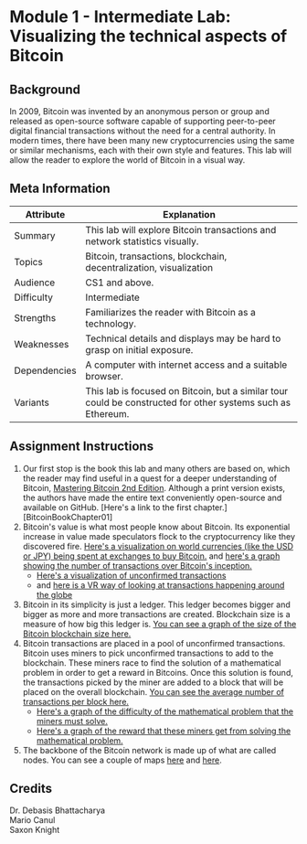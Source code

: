 # Module 1 - Intermediate Lab: Visualizing the technical aspects of Bitcoin
## Background
In 2009, Bitcoin was invented by an anonymous person or group and released as open-source software capable of supporting peer-to-peer digital financial transactions without the need for a central authority. In modern times, there have been many new cryptocurrencies using the same or similar mechanisms, each with their own style and features. This lab will allow the reader to explore the world of Bitcoin in a visual way. 

## Meta Information

| Attribute | Explanation |
| - | - |
| Summary | This lab will explore Bitcoin transactions and network statistics visually.|
| Topics | Bitcoin, transactions, blockchain, decentralization, visualization |
| Audience | CS1 and above. |
| Difficulty | Intermediate |
| Strengths | Familiarizes the reader with Bitcoin as a technology. |
| Weaknesses | Technical details and displays may be hard to grasp on initial exposure. |
| Dependencies | A computer with internet access and a suitable browser. |
| Variants | This lab is focused on Bitcoin, but a similar tour could be constructed for other systems such as Ethereum. |

## Assignment Instructions
1. Our first stop is the book this lab and many others are based on, which the reader may find useful in a quest for a deeper understanding of Bitcoin, [Mastering Bitcoin 2nd Edition][BitcoinBook]. Although a print version exists, the authors have made the entire text conveniently open-source and available on GitHub. [Here's a link to the first chapter.][BitcoinBookChapter01]
2. Bitcoin's value is what most people know about Bitcoin. Its exponential increase in value made speculators flock to the cryptocurrency like they discovered fire. [Here's a visualization on world currencies (like the USD or JPY) being spent at exchanges to buy Bitcoin.][FiatLeak] and [here's a graph showing the number of transactions over Bitcoin's inception.][BTransacsAll]
	* [Here's a visualization of unconfirmed transactions][VisualUTransacs]
	* and [here is a VR way of looking at transactions happening around the globe][BitcoinVR]
3. Bitcoin in its simplicity is just a ledger. This ledger becomes bigger and bigger as more and more transactions are created. Blockchain size is a measure of how big this ledger is. [You can see a graph of the size of the Bitcoin blockchain size here.][BlockchainSize]
4. Bitcoin transactions are placed in a pool of unconfirmed transactions. Bitcoin uses miners to pick unconfirmed transactions to add to the blockchain. These miners race to find the solution of a mathematical problem in order to get a reward in Bitcoins. Once this solution is found, the transactions picked by the miner are added to a block that will be placed on the overall blockchain. [You can see the average number of transactions per block here.][AvgTransacsBlock]
	* [Here's a graph of the difficulty of the mathematical problem that the miners must solve.][Bdifficulty]
	* [Here's a graph of the reward that these miners get from solving the mathematical problem.][Breward]
5. The backbone of the Bitcoin network is made up of what are called nodes. You can see a couple of maps [here][BnodesLive] and [here][BnodesMap].

## Credits
Dr. Debasis Bhattacharya  
Mario Canul  
Saxon Knight  

[BitcoinBook]: https://github.com/bitcoinbook/bitcoinbook
[VisualUTransacs]: https://dailyblockchain.github.io
[BnodesLive]: https://bitnodes.earn.com/nodes/live-map/
[BnodesMap]: https://bitnodes.earn.com/nodes/network-map/
[FiatLeak]: https://fiatleak.com 
[BitcoinVR]: https://bitcoin-vr.github.io
[BTransacsAll]: https://www.blockchain.com/charts/n-transactions?timespan=all
[BlockchainSize]: https://www.blockchain.com/charts/blocks-size?timespan=all
[AvgTransacsBlock]: https://www.blockchain.com/charts/n-transactions-per-block
[Bdifficulty]: https://www.blockchain.com/charts/difficulty?timespan=all
[Breward]: https://www.blockchain.com/charts/miners-revenue?timespan=all
